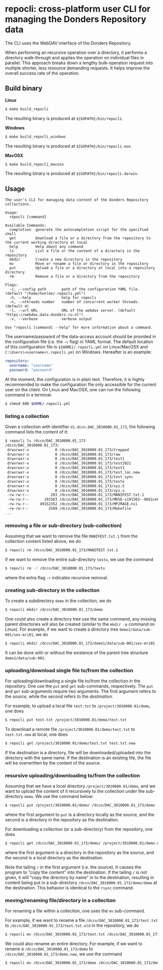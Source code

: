 # repocli: cross-platform user CLI for managing the Donders Repository data

The CLI uses the WebDAV interface of the Donders Repository.

When performing an recursive operation over a directory, it performs a directory walk-through and applies the operation on individual files in parallel.  This approach breaks down a lengthy bulk-operation request into multiple shorter, less resource demanding requests.  It helps improve the overall success rate of the operation.

## Build binary

__Linux__

```bash
$ make build_repocli
```

The resulting binary is produced at `${GOPATH}/bin/repocli`.

__Windows__

```bash
$ make build_repocli_windows
```

The resulting binary is produced at `${GOPATH}/bin/repocli.exe`.

__MacOSX__

```bash
$ make build_repocli_macosx
```

The resulting binary is produced at `${GOPATH}/bin/repocli.darwin`.

## Usage

```
The user's CLI for managing data content of the Donders Repository collections.

Usage:
  repocli [command]

Available Commands:
  completion  generate the autocompletion script for the specified shell
  get         Download a file or a directory from the repository to the current working directory at local
  help        Help about any command
  ls          List a file or the content of a directory in the repository
  mkdir       Create a new directory in the repository
  mv          Move or rename a file or directory in the repository
  put         Upload a file or a directory at local into a repository directory
  rm          Remove a file or a directory from the repository

Flags:
  -c, --config path       path of the configuration YAML file. (default "/home/honlee/.repocli.yml")
  -h, --help              help for repocli
  -n, --nthreads number   number of concurrent worker threads. (default 4)
  -l, --url URL           URL of the webdav server. (default "https://webdav.data.donders.ru.nl")
  -v, --verbose           verbose output

Use "repocli [command] --help" for more information about a command.
```

The username/password of the data-access account should be provided in the configuration file (i.e. the `-c` flag) in YAML format.  The default location of this configuration file is `${HOME}/.repocli.yml` on Linux/MacOSX and `C:\Users\<username>\.repocli.yml` on Windows. Hereafter is an example:

```yaml
repository:
  username: "username"
  password: "password"
```

At the moment, the configuration is in plain text.  Therefore, it is highly recommended to make the configuration file only accessible for the current user on the client. On Linux and MacOSX, one can run the following command in a terminal:

```bash
$ chmod 600 $HOME/.repocli.yml
```

### listing a collection

Given a collection with identifier `di.dccn.DAC_3010000.01_173`, the following command lists the content of it: 

```bash
$ repocli ls /dccn/DAC_3010000.01_173
/dccn/DAC_3010000.01_173:
 drwxrwxr-x            0 /dccn/DAC_3010000.01_173/Cropped
 drwxrwxr-x            0 /dccn/DAC_3010000.01_173/raw
 drwxrwxr-x            0 /dccn/DAC_3010000.01_173/test1
 drwxrwxr-x            0 /dccn/DAC_3010000.01_173/test2021
 drwxrwxr-x            0 /dccn/DAC_3010000.01_173/test3
 drwxrwxr-x            0 /dccn/DAC_3010000.01_173/test_loc.new
 drwxrwxr-x            0 /dccn/DAC_3010000.01_173/test_sync
 drwxrwxr-x            0 /dccn/DAC_3010000.01_173/testx
 drwxrwxr-x            0 /dccn/DAC_3010000.01_173/xyz.5
 drwxrwxr-x            0 /dccn/DAC_3010000.01_173/xyz.x
 -rw-rw-r--          203 /dccn/DAC_3010000.01_173/MANIFEST.txt.1
 -rw-rw-r--       191503 /dccn/DAC_3010000.01_173/MD5E-s191503--8661ce04ccbbf51e96ce124e30fc0c8c.txt
 -rw-rw-r--     49152352 /dccn/DAC_3010000.01_173/MP2RAGE.nii
 -rw-rw-r--         2589 /dccn/DAC_3010000.01_173/Makefile
...
```

### removing a file or sub-directory (sub-collection)

Assuming that we want to remove the file `MANIFEST.txt.1` from the collection content listed above, we do

```bash
$ repocli rm /dccn/DAC_3010000.01_173/MANIFEST.txt.1
```

If we want to remove the entire sub-directory `testx`, we use the command

```bash
$ repocli rm -r /dccn/DAC_3010000.01_173/textx
```

where the extra flag `-r` indicates recursive removal.

### creating sub-directory in the collection

To create a subdirectory `demo` in the collection, we do

```bash
$ repocli mkdir /dccn/DAC_3010000.01_173/demo
```

One could also create a directory tree use the same command, any missing parent directories will also be created (similar to the `mkdir -p` command on Linux).  For example, if we want to create a directory tree `demo1/data/sub-001/ses-mri01`, we do

```bash
$ repocli mkdir /dccn/DAC_3010000.01_173/demo1/data/sub-001/ses-mri01
```

It can be done with or without the existence of the parent tree structure `demo1/data/sub-001`.

### uploading/download single file to/from the collection

For uploading/downloading a single file to/from the collection in the repository.  One use the `put` and `get` sub-commands, respectively.  The `put` and `get` sub-arguments require two arguments.  The first argument refers to the _source_, while the second refers to the _destination_. 

For example, to upload a local file `test.txt` to `/project/3010000.01/demo`, one does

```bash
$ repocli put test.txt /project/3010000.01/demo/test.txt
```

To download a remote file `/project/3010000.01/demo/test.txt` to `test.txt.new` at local, one does

```bash
$ repocli get /project/3010000.01/demo/test.txt test.txt.new
```

If the destination is a directory, file will be downloaded/uploaded into the directory with the same name.  If the destination is an existing file, the file will be overwritten by the content of the source.

### resursive uploading/downloading to/from the collection

Assuming that we have a local directory `/project/3010000.01/demo`, and we want to upload the content of it recursively to the collection under the sub-directory `demo`.  We use the command below:

```bash
$ repocli put /project/3010000.01/demo/ /dccn/DAC_3010000.01_173/demo
```

where the first argument to `put` is a directory locally as the source, and the second is a directory in the repository as the destination.

For downloading a collection (or a sub-directory) from the repository, one does

```bash
$ repocli get /dccn/DAC_3010000.01_173/demo/ /project/3010000.01/demo.new
```

where the first argument is a directory in the repository as the source, and the second is a local directory as the destination.

Note the tailing `/` in the first argument (i.e. the source).  It causes the program to "copy the content" into the destination.  If the tailing `/` is not given, it will "copy the directory by name" in to the destination, resulting in content being put in a sub-directory `/dccn/DAC_3010000.01_173/demo/demo` at the destination.  This behavior is identical to the `rsync` command.

### moving/renaming file/directory in a collection

For renaming a file within a collection, one uses the `mv` sub-command.

For example, if we want to rename a file `/dccn/DAC_3010000.01_173/test.txt` to `/dccn/DAC_3010000.01_173/test.txt.old` in the repository, we do

```bash
$ repocli mv /dccn/DAC_3010000.01_173/test.txt /dccn/DAC_3010000.01_173/test.txt.old
```

We could also rename an entire directory.  For example, if we want to rename a `/dccn/DAC_3010000.01_173/demo` to `/dccn/DAC_3010000.01_173/demo.new`, we use the command

```bash
$ repocli mv /dccn/DAC_3010000.01_173/demo /dccn/DAC_3010000.01_173/demo.new
```